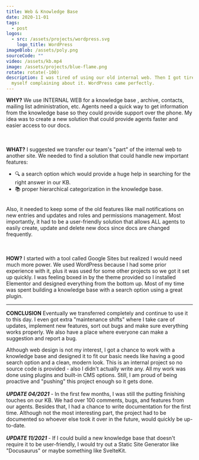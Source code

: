 ```yaml
---
title: Web & Knowledge Base
date: 2020-11-01
tags:
  - post
logos:
  - src: /assets/projects/wordpress.svg
    logo_title: WordPress
imageBlob: /assets/poly.png
sourceCode: ""
video: /assets/kb.mp4
image: /assets/projects/blue-flame.png
rotate: rotate(-100)
description: I was tired of using our old internal web. Then I got tired of
  myself complaining about it. WordPress came perfectly.
---
```


__WHY?__
We use INTERNAL WEB for a knowledge base , archive, contacts, mailing list administration, etc. Agents need a quick way to get information from the knowledge base so they could provide support over the phone. My idea was to create a new solution that could provide agents faster and easier access to our docs.

\
\
__WHAT?__
I suggested we transfer our team's "part" of the internal web to another site. We needed to find a solution that could handle new important features: 

- 🔍 a search option which would provide a huge help in searching for the right answer in our KB.
- 📚 proper hierarchical categorization in the knowledge base.

\
Also, it needed to keep some of the old features like mail notifications on new entries and updates and roles and permissions management. Most importantly, it had to be a user-friendly solution that allows ALL agents to easily create, update and delete new docs since docs are changed frequently.

\
\
__HOW?__
I started with a tool called Google Sites but realized I would need much more power. We used WordPress because I had some prior experience with it, plus it was used for some other projects so we got it set up quickly. I was feeling boxed in by the theme provided so I installed Elementor and designed everything from the bottom up. Most of my time was spent building a knowledge base with a search option using a great plugin. 

---
__CONCLUSION__
Eventually we transferred completely and continue to use it to this day. I even got extra "maintenance shifts" where I take care of updates, implement new features, sort out bugs and make sure everything works properly. We also have a place where everyone can make a suggestion and report a bug.

Although web design is not my interest, I got a chance to work with a knowledge base and designed it to fit our basic needs like having a good search option and a clean, modern look. This is an internal project so no source code is provided - also I didn't actually write any. All my work was done using plugins and built-in CMS options. Still, I am proud of being proactive and "pushing" this project enough so it gets done.
\
\
**_UPDATE 04/2021_** - In the first few months, I was still the putting finishing touches on our KB. We had over 100 comments, bugs, and features from our agents. 
Besides that, I had a chance to write documentation for the first time. Although not the most interesting part, the project had to be documented so whoever else took it over in the future, would quickly be up-to-date.   
\
**_UPDATE 11/2021_** - 
If I could build a new knowledge base that doesn't require it to be user-friendly, I would try out a Static Site Generator like "Docusaurus" or maybe something like SvelteKit. 